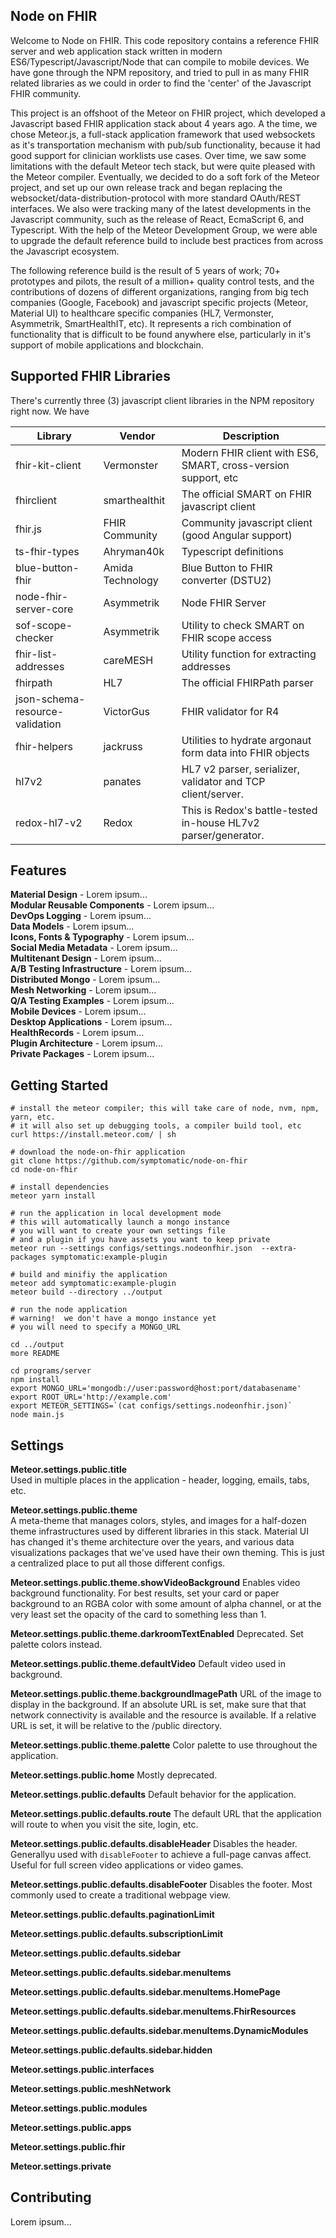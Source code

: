 ## Node on FHIR  

Welcome to Node on FHIR.  This code repository contains a reference FHIR server and web application stack written in modern ES6/Typescript/Javascript/Node that can compile to mobile devices.  We have gone through the NPM repository, and tried to pull in as many FHIR related libraries as we could in order to find the 'center' of the Javascript FHIR community.  

This project is an offshoot of the Meteor on FHIR project, which developed a Javascript based FHIR application stack about 4 years ago.  A the time, we chose Meteor.js, a full-stack application framework that used websockets as it's transportation mechanism with pub/sub functionality, because it had good support for clinician worklists use cases.  Over time, we saw some limitations with the default Meteor tech stack, but were quite pleased with the Meteor compiler.  Eventually, we decided to do a soft fork of the Meteor project, and set up our own release track and began replacing the websocket/data-distribution-protocol with more standard OAuth/REST interfaces.  We also were tracking many of the latest developments in the Javascript community, such as the release of React, EcmaScript 6, and Typescript.  With the help of the Meteor Development Group, we were able to upgrade the default reference build to include best practices from across the Javascript ecosystem.   

The following reference build is the result of 5 years of work; 70+ prototypes and pilots, the result of a million+ quality control tests, and the contributions of dozens of different organizations, ranging from big tech companies (Google, Facebook) and javascript specific projects (Meteor, Material UI) to healthcare specific companies (HL7, Vermonster, Asymmetrik, SmartHealthIT, etc).   It represents a rich combination of functionality that is difficult to be found anywhere else, particularly in it's support of mobile applications and blockchain.  


## Supported FHIR Libraries  

There's currently three (3) javascript client libraries in the NPM repository right now.  We have 

Library           | Vendor        | Description 
----------------- | ------------- | -------------
fhir-kit-client | Vermonster | Modern FHIR client with ES6, SMART, cross-version support, etc   
fhirclient | smarthealthit | The official SMART on FHIR javascript client  
fhir.js | FHIR Community | Community javascript client (good Angular support)  
ts-fhir-types | Ahryman40k | Typescript definitions   
blue-button-fhir | Amida Technology  | Blue Button to FHIR converter (DSTU2)  
node-fhir-server-core | Asymmetrik | Node FHIR Server  
sof-scope-checker | Asymmetrik | Utility to check SMART on FHIR scope access  
fhir-list-addresses | careMESH | Utility function for extracting addresses  
fhirpath | HL7 | The official FHIRPath parser  
json-schema-resource-validation | VictorGus | FHIR validator for R4  
fhir-helpers | jackruss  | Utilities to hydrate argonaut form data into FHIR objects  
hl7v2 | panates | HL7 v2 parser, serializer, validator and TCP client/server.
redox-hl7-v2 | Redox | This is Redox's battle-tested in-house HL7v2 parser/generator.  


## Features  

**Material Design** - Lorem ipsum...  
**Modular Reusable Components** - Lorem ipsum...  
**DevOps Logging** - Lorem ipsum...  
**Data Models** - Lorem ipsum...  
**Icons, Fonts & Typography** - Lorem ipsum...  
**Social Media Metadata** - Lorem ipsum...  
**Multitenant Design** - Lorem ipsum...  
**A/B Testing Infrastructure** - Lorem ipsum...  
**Distributed Mongo** - Lorem ipsum...  
**Mesh Networking** - Lorem ipsum...  
**Q/A Testing Examples** - Lorem ipsum...  
**Mobile Devices** - Lorem ipsum...  
**Desktop Applications** - Lorem ipsum...  
**HealthRecords** - Lorem ipsum...  
**Plugin Architecture** - Lorem ipsum...  
**Private Packages** - Lorem ipsum...  


## Getting Started  
```
# install the meteor compiler; this will take care of node, nvm, npm, yarn, etc.
# it will also set up debugging tools, a compiler build tool, etc
curl https://install.meteor.com/ | sh

# download the node-on-fhir application
git clone https://github.com/symptomatic/node-on-fhir  
cd node-on-fhir

# install dependencies
meteor yarn install

# run the application in local development mode
# this will automatically launch a mongo instance
# you will want to create your own settings file 
# and a plugin if you have assets you want to keep private
meteor run --settings configs/settings.nodeonfhir.json  --extra-packages symptomatic:example-plugin

# build and minifiy the application
meteor add symptomatic:example-plugin
meteor build --directory ../output

# run the node application  
# warning!  we don't have a mongo instance yet
# you will need to specify a MONGO_URL

cd ../output
more README

cd programs/server 
npm install
export MONGO_URL='mongodb://user:password@host:port/databasename'
export ROOT_URL='http://example.com'
export METEOR_SETTINGS=`(cat configs/settings.nodeonfhir.json)`
node main.js
```


## Settings 

**Meteor.settings.public.title**  
Used in multiple places in the application - header, logging, emails, tabs, etc.  

**Meteor.settings.public.theme**  
A meta-theme that manages colors, styles, and images for a half-dozen theme infrastructures used by different libraries in this stack.  Material UI has changed it's theme architecture over the years, and various data visualizations packages that we've used have their own theming.  This is just a centralized place to put all those different configs.

**Meteor.settings.public.theme.showVideoBackground**
Enables video background functionality.  For best results, set your card or paper background to an RGBA color with some amount of alpha channel, or at the very least set the opacity of the card to something less than 1.    

**Meteor.settings.public.theme.darkroomTextEnabled**
Deprecated.  Set palette colors instead.

**Meteor.settings.public.theme.defaultVideo**
Default video used in background.

**Meteor.settings.public.theme.backgroundImagePath**
URL of the image to display in the background.  If an absolute URL is set, make sure that that network connectivity is available and the resource is available.  If a relative URL is set, it will be relative to the /public directory.  

**Meteor.settings.public.theme.palette**
Color palette to use throughout the application.

**Meteor.settings.public.home**
Mostly deprecated.  

**Meteor.settings.public.defaults**
Default behavior for the application.  

**Meteor.settings.public.defaults.route**
The default URL that the application will route to when you visit the site, login, etc.  

**Meteor.settings.public.defaults.disableHeader**
Disables the header.  Generallyu used with `disableFooter` to achieve a full-page canvas affect.  Useful for full screen video applications or video games.  

**Meteor.settings.public.defaults.disableFooter**
Disables the footer.  Most commonly used to create a traditional webpage view.  

**Meteor.settings.public.defaults.paginationLimit**


**Meteor.settings.public.defaults.subscriptionLimit**


**Meteor.settings.public.defaults.sidebar**


**Meteor.settings.public.defaults.sidebar.menuItems**


**Meteor.settings.public.defaults.sidebar.menuItems.HomePage**


**Meteor.settings.public.defaults.sidebar.menuItems.FhirResources**

**Meteor.settings.public.defaults.sidebar.menuItems.DynamicModules**

**Meteor.settings.public.defaults.sidebar.hidden**

**Meteor.settings.public.interfaces**

**Meteor.settings.public.meshNetwork**

**Meteor.settings.public.modules**

**Meteor.settings.public.apps**

**Meteor.settings.public.fhir**

**Meteor.settings.private**



## Contributing  
Lorem ipsum...

